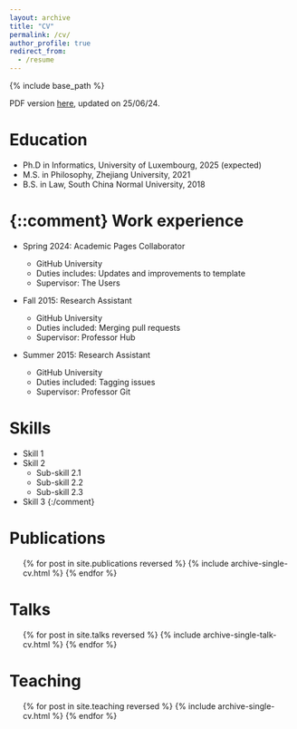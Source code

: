 ```yaml
---
layout: archive
title: "CV"
permalink: /cv/
author_profile: true
redirect_from:
  - /resume
---
```


{% include base_path %}

PDF version [here](/files/CV250624.pdf), updated on 25/06/24.

Education
======
* Ph.D in Informatics, University of Luxembourg, 2025 (expected)
* M.S. in Philosophy, Zhejiang University, 2021
* B.S. in Law, South China Normal University, 2018

{::comment}
Work experience
======
* Spring 2024: Academic Pages Collaborator
  * GitHub University
  * Duties includes: Updates and improvements to template
  * Supervisor: The Users

* Fall 2015: Research Assistant
  * GitHub University
  * Duties included: Merging pull requests
  * Supervisor: Professor Hub

* Summer 2015: Research Assistant
  * GitHub University
  * Duties included: Tagging issues
  * Supervisor: Professor Git
  
Skills
======
* Skill 1
* Skill 2
  * Sub-skill 2.1
  * Sub-skill 2.2
  * Sub-skill 2.3
* Skill 3
{:/comment}

Publications
======
  <ul>{% for post in site.publications reversed %}
    {% include archive-single-cv.html %}
  {% endfor %}</ul>
  
Talks
======
  <ul>{% for post in site.talks reversed %}
    {% include archive-single-talk-cv.html  %}
  {% endfor %}</ul>
  
Teaching
======
  <ul>{% for post in site.teaching reversed %}
    {% include archive-single-cv.html %}
  {% endfor %}</ul>
